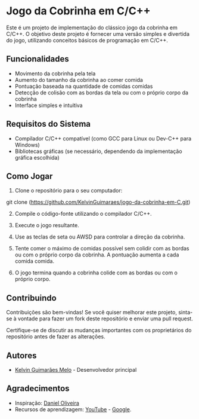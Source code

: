 # Jogo da Cobrinha em C/C++

Este é um projeto de implementação do clássico jogo da cobrinha em C/C++. O objetivo deste projeto é fornecer uma versão simples e divertida do jogo, utilizando conceitos básicos de programação em C/C++.

## Funcionalidades

- Movimento da cobrinha pela tela
- Aumento do tamanho da cobrinha ao comer comida
- Pontuação baseada na quantidade de comidas comidas
- Detecção de colisão com as bordas da tela ou com o próprio corpo da cobrinha
- Interface simples e intuitiva

## Requisitos do Sistema

- Compilador C/C++ compatível (como GCC para Linux ou Dev-C++ para Windows)
- Bibliotecas gráficas (se necessário, dependendo da implementação gráfica escolhida)

## Como Jogar

1. Clone o repositório para o seu computador:

git clone (https://github.com/KelvinGuimaraes/jogo-da-cobrinha-em-C.git)

2. Compile o código-fonte utilizando o compilador C/C++.

3. Execute o jogo resultante.
4. Use as teclas de seta ou AWSD para controlar a direção da cobrinha.
5. Tente comer o máximo de comidas possível sem colidir com as bordas ou com o próprio corpo da cobrinha. A pontuação aumenta a cada comida comida.
7. O jogo termina quando a cobrinha colide com as bordas ou com o próprio corpo.

## Contribuindo

Contribuições são bem-vindas! Se você quiser melhorar este projeto, sinta-se à vontade para fazer um fork deste repositório e enviar uma pull request.

Certifique-se de discutir as mudanças importantes com os proprietários do repositório antes de fazer as alterações.

## Autores

- [Kelvin Guimarães Melo](https://github.com/KelvinGuimaraes/) - Desenvolvedor principal

## Agradecimentos

- Inspiração: [Daniel Oliveira](https://github.com/Daniel-Oliveira-1405)
- Recursos de aprendizagem: [YouTube](https://www.youtube.com/) - [Google](https://www.google.com.br/).


